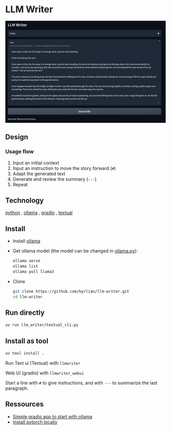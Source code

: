 # LLM Writer

![Screenshot](./images/Screenshot-v3b.png)

## Design

### Usage flow
1. Input an initial context
2. Input an instruction to move the story forward (`#`)
3. Adapt the generated text
4. Generate and review the summary (`---`)
5. Repeat


## Technology
[python](https://www.python.org/)
, [ollama](https://ollama.com/)
, [gradio](https://www.gradio.app/)
, [textual](https://textual.textualize.io/)
  
  
## Install

- Install [ollama](https://ollama.com/)
- Get ollama model (the model can be changed in [ollama.py](./app/ollama.py)):
    ```sh
    ollama serve
    ollama list
    ollama pull llama3
    ```

- Clone
    ```sh
    git clone https://github.com/kyrlian/llm-writer.git
    cd llm-writer
    ```

## Run directly
```sh
uv run llm_writer/textual_cli.py
```

## Install as tool
```sh
uv tool install .
```

Run Text ui (Textual) with `llmwriter`

Web UI (gradio) with `llmwriter_webui`

Start a line with `#` to give instructions, and with `---` to summarize the last paragraph.

## Ressources

- [Simple gradio app to start with ollama](https://www.langchain.ca/blog/chatgpt-clone-with-ollama-gradio/)
- [Install pytorch locally](https://pytorch.org/get-started/locally/)
